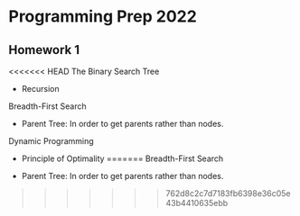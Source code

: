 # Programming Prep 2022

## **Homework 1**

<<<<<<< HEAD
The Binary Search Tree

* Recursion

Breadth-First Search

* Parent Tree: In order to get parents rather than nodes.

Dynamic Programming

* Principle of Optimality
=======
Breadth-First Search

* Parent Tree: In order to get parents rather than nodes.
>>>>>>> 762d8c2c7d7183fb6398e36c05e43b4410635ebb
